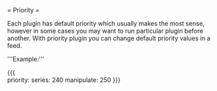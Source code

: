 = Priority =

Each plugin has default priority which usually makes the most sense, however in some cases you may want to run particular plugin before another. With priority plugin you can change default priority values in a feed.
        
'''Example:'''

{{{        
priority:
  series: 240
  manipulate: 250
}}}